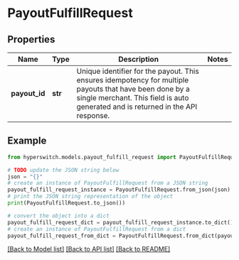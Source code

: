# PayoutFulfillRequest


## Properties

Name | Type | Description | Notes
------------ | ------------- | ------------- | -------------
**payout_id** | **str** | Unique identifier for the payout. This ensures idempotency for multiple payouts that have been done by a single merchant. This field is auto generated and is returned in the API response. | 

## Example

```python
from hyperswitch.models.payout_fulfill_request import PayoutFulfillRequest

# TODO update the JSON string below
json = "{}"
# create an instance of PayoutFulfillRequest from a JSON string
payout_fulfill_request_instance = PayoutFulfillRequest.from_json(json)
# print the JSON string representation of the object
print(PayoutFulfillRequest.to_json())

# convert the object into a dict
payout_fulfill_request_dict = payout_fulfill_request_instance.to_dict()
# create an instance of PayoutFulfillRequest from a dict
payout_fulfill_request_from_dict = PayoutFulfillRequest.from_dict(payout_fulfill_request_dict)
```
[[Back to Model list]](../README.md#documentation-for-models) [[Back to API list]](../README.md#documentation-for-api-endpoints) [[Back to README]](../README.md)


